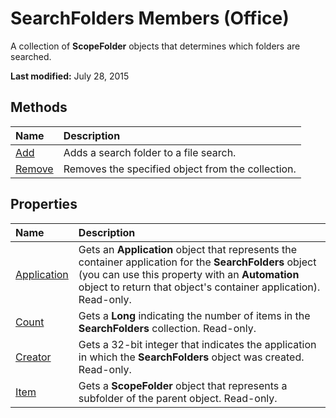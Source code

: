 
# SearchFolders Members (Office)
A collection of  **ScopeFolder** objects that determines which folders are searched.

 **Last modified:** July 28, 2015


## Methods



|**Name**|**Description**|
|:-----|:-----|
| [Add](2ed409a3-d57a-bfc5-ceb3-a7ef4b89b345.md)|Adds a search folder to a file search.|
| [Remove](f268c0e5-17c0-4302-1ef3-3c352604b292.md)|Removes the specified object from the collection.|

## Properties



|**Name**|**Description**|
|:-----|:-----|
| [Application](c499edb2-ca9e-81ec-521c-82527a5fbb54.md)|Gets an  **Application** object that represents the container application for the **SearchFolders** object (you can use this property with an **Automation** object to return that object's container application). Read-only.|
| [Count](d7d34fe2-eafb-58d7-83b5-f23a542abadb.md)|Gets a  **Long** indicating the number of items in the **SearchFolders** collection. Read-only.|
| [Creator](3c1866a1-7ced-b731-0f8e-4afff6d0e071.md)|Gets a 32-bit integer that indicates the application in which the  **SearchFolders** object was created. Read-only.|
| [Item](e3ea4b1a-648e-1266-8a88-ef0cbd978989.md)|Gets a  **ScopeFolder** object that represents a subfolder of the parent object. Read-only.|
